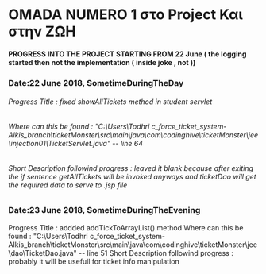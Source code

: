 # OMADA NUMERO 1 στο Project Και στην ΖΩΗ

#### PROGRESS INTO THE PROJECT STARTING FROM 22 June ( the logging started then not the implementation ( inside joke , not ))

### Date:22 June 2018, SometimeDuringTheDay
###### Progress Title : fixed showAllTickets method in student servlet
###### Where can this be found : "C:\Users\Todhri c_force_ticket_system-Alkis_branch\ticketMonster\src\main\java\com\codinghive\ticketMonster\jee\injection01\TicketServlet.java" -- line 64
###### Short Description followind progress : leaved it blank because after exiting the if sentence getAllTickets will be invoked anyways and ticketDao will get the required data to serve to .jsp file

### Date:23 June 2018, SometimeDuringTheEvening
Progress Title : addded addTickToArrayList() method
Where can this be found : "C:\Users\Todhri c_force_ticket_system-Alkis_branch\ticketMonster\src\main\java\com\codinghive\ticketMonster\jee\dao\TicketDao.java" -- line 51
Short Description followind progress : probably it will be usefull for ticket info manipulation